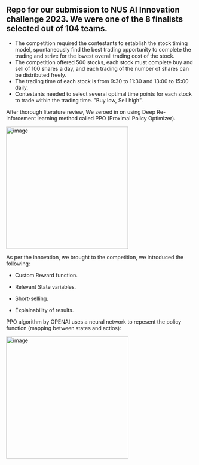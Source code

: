 ## Repo for our submission to NUS AI Innovation challenge 2023. We were one of the 8 finalists selected out of 104 teams.

- The competition required the contestants to establish the stock timing model, spontaneously find the best trading opportunity to complete the trading and strive for the lowest overall trading cost of the stock.
- The competition offered 500 stocks, each stock must complete buy and sell of 100 shares a day, and each trading of the number of shares can be distributed freely.
- The trading time of each stock is from 9:30 to 11:30 and 13:00 to 15:00 daily.
- Contestants needed to select several optimal time points for each stock to trade within the trading time. "Buy low, Sell high".

After thorough literature review, We zeroed in on using Deep Re-inforcement learning method called PPO (Proximal Policy Optimizer).

<img width="326" alt="image" src="https://user-images.githubusercontent.com/93938450/235061302-81cc709d-5d89-459b-984c-39715e910e28.png">

As per the innovation, we brought to the competition, we introduced the following:
- Custom Reward function.

- Relevant State variables.

- Short-selling.

- Explainability of results.


PPO algorithm by OPENAI uses a neural network to repesent the policy function (mapping between states and actios):

<img width="327" alt="image" src="https://user-images.githubusercontent.com/93938450/235061516-7a55dd36-e961-48c5-a2fc-c58a61af21fd.png">


